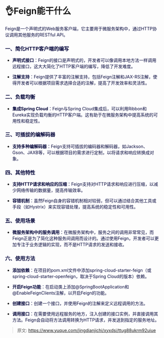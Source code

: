 # 👌Feign能干什么

<font style="color:rgb(5, 7, 59);background-color:rgb(253, 253, 254);">Feign是一个声明式的Web服务客户端，它主要用于微服务架构中，通过HTTP协议调用其他服务的RESTful API。</font>

### <font style="color:rgb(5, 7, 59);background-color:rgb(253, 253, 254);">一、简化HTTP客户端的编写</font>
+ **<font style="color:rgb(5, 7, 59);background-color:rgb(253, 253, 254);">声明式接口</font>**<font style="color:rgb(5, 7, 59);background-color:rgb(253, 253, 254);">：Feign的接口是声明式的，开发者可以像调用本地方法一样调用远程接口，这大大简化了HTTP客户端的编写，降低了开发难度。</font>



+ **<font style="color:rgb(5, 7, 59);background-color:rgb(253, 253, 254);">注解支持</font>**<font style="color:rgb(5, 7, 59);background-color:rgb(253, 253, 254);">：Feign提供了丰富的注解支持，包括Feign注解和JAX-RS注解，使得开发者可以根据项目需求选择合适的注解，提高了开发效率和灵活性。</font>

### <font style="color:rgb(5, 7, 59);background-color:rgb(253, 253, 254);">二、负载均衡</font>
+ **<font style="color:rgb(5, 7, 59);background-color:rgb(253, 253, 254);">集成Spring Cloud</font>**<font style="color:rgb(5, 7, 59);background-color:rgb(253, 253, 254);">：Feign与Spring Cloud集成后，可以利用Ribbon和Eureka实现负载均衡的HTTP客户端。这有助于在微服务架构中提高系统的可用性和稳定性。</font>

### <font style="color:rgb(5, 7, 59);background-color:rgb(253, 253, 254);">三、可插拔的编解码器</font>
+ **<font style="color:rgb(5, 7, 59);background-color:rgb(253, 253, 254);">支持多种编解码器</font>**<font style="color:rgb(5, 7, 59);background-color:rgb(253, 253, 254);">：Feign支持可插拔的编码器和解码器，如Jackson、Gson、JAXB等，可以根据项目的需求进行定制，以将请求和响应转换成对象。</font>

### <font style="color:rgb(5, 7, 59);background-color:rgb(253, 253, 254);">四、其他特性</font>
+ **<font style="color:rgb(5, 7, 59);background-color:rgb(253, 253, 254);">支持HTTP请求和响应的压缩</font>**<font style="color:rgb(5, 7, 59);background-color:rgb(253, 253, 254);">：Feign支持对HTTP请求和响应进行压缩，以减少网络传输的数据量，提高传输效率。</font>



+ **<font style="color:rgb(5, 7, 59);background-color:rgb(253, 253, 254);">容错机制</font>**<font style="color:rgb(5, 7, 59);background-color:rgb(253, 253, 254);">：虽然Feign自身的容错机制相对较弱，但可以通过结合其他工具或手段（如Hystrix）来实现容错处理，提高系统的稳定性和可用性。</font>

### <font style="color:rgb(5, 7, 59);background-color:rgb(253, 253, 254);">五、使用场景</font>
+ **<font style="color:rgb(5, 7, 59);background-color:rgb(253, 253, 254);">微服务架构中的服务调用</font>**<font style="color:rgb(5, 7, 59);background-color:rgb(253, 253, 254);">：在微服务架构中，服务之间的调用非常常见，而Feign正是为了简化这种服务间调用而设计的。通过使用Feign，开发者可以更加专注于业务逻辑的实现，而不是HTTP请求的发送和接收。</font>

### <font style="color:rgb(5, 7, 59);background-color:rgb(253, 253, 254);">六、使用方法</font>
+ **<font style="color:rgb(5, 7, 59);background-color:rgb(253, 253, 254);">添加依赖</font>**<font style="color:rgb(5, 7, 59);background-color:rgb(253, 253, 254);">：在项目的pom.xml文件中添加spring-cloud-starter-feign（或spring-cloud-starter-openfeign，取决于Spring Cloud的版本）依赖。</font>



+ **<font style="color:rgb(5, 7, 59);background-color:rgb(253, 253, 254);">开启Feign功能</font>**<font style="color:rgb(5, 7, 59);background-color:rgb(253, 253, 254);">：在启动类上添加@SpringBootApplication和@EnableFeignClients注解，以开启Feign的功能。</font>



+ **<font style="color:rgb(5, 7, 59);background-color:rgb(253, 253, 254);">创建接口</font>**<font style="color:rgb(5, 7, 59);background-color:rgb(253, 253, 254);">：创建一个接口，并使用Feign的注解来定义远程调用的方法。</font>



+ **<font style="color:rgb(5, 7, 59);background-color:rgb(253, 253, 254);">调用接口</font>**<font style="color:rgb(5, 7, 59);background-color:rgb(253, 253, 254);">：在需要使用远程服务的地方，注入创建的接口实例，并直接调用其方法。Feign会自动将方法调用转换为HTTP请求，并发送到指定的服务地址。</font>



> 原文: <https://www.yuque.com/jingdianjichi/xyxdsi/ttug88ukrm92uiue>